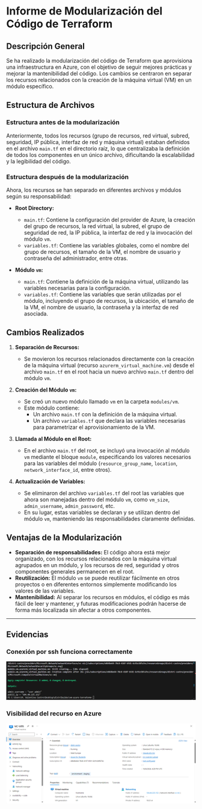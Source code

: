 # Informe de Modularización del Código de Terraform

## Descripción General
Se ha realizado la modularización del código de Terraform que aprovisiona una infraestructura en Azure, con el objetivo de seguir mejores prácticas y mejorar la mantenibilidad del código. Los cambios se centraron en separar los recursos relacionados con la creación de la máquina virtual (VM) en un módulo específico.

## Estructura de Archivos

### Estructura antes de la modularización
Anteriormente, todos los recursos (grupo de recursos, red virtual, subred, seguridad, IP pública, interfaz de red y máquina virtual) estaban definidos en el archivo `main.tf` en el directorio raíz, lo que centralizaba la definición de todos los componentes en un único archivo, dificultando la escalabilidad y la legibilidad del código.

### Estructura después de la modularización
Ahora, los recursos se han separado en diferentes archivos y módulos según su responsabilidad:

- **Root Directory:**
  - `main.tf`: Contiene la configuración del provider de Azure, la creación del grupo de recursos, la red virtual, la subred, el grupo de seguridad de red, la IP pública, la interfaz de red y la invocación del módulo `vm`.
  - `variables.tf`: Contiene las variables globales, como el nombre del grupo de recursos, el tamaño de la VM, el nombre de usuario y contraseña del administrador, entre otras.
  
- **Módulo `vm`:**
  - `main.tf`: Contiene la definición de la máquina virtual, utilizando las variables necesarias para la configuración.
  - `variables.tf`: Contiene las variables que serán utilizadas por el módulo, incluyendo el grupo de recursos, la ubicación, el tamaño de la VM, el nombre de usuario, la contraseña y la interfaz de red asociada.

## Cambios Realizados

1. **Separación de Recursos:**
   - Se movieron los recursos relacionados directamente con la creación de la máquina virtual (recurso `azurerm_virtual_machine.vm`) desde el archivo `main.tf` en el root hacia un nuevo archivo `main.tf` dentro del módulo `vm`.
   
2. **Creación del Módulo `vm`:**
   - Se creó un nuevo módulo llamado `vm` en la carpeta `modules/vm`.
   - Este módulo contiene:
     - Un archivo `main.tf` con la definición de la máquina virtual.
     - Un archivo `variables.tf` que declara las variables necesarias para parametrizar el aprovisionamiento de la VM.

3. **Llamada al Módulo en el Root:**
   - En el archivo `main.tf` del root, se incluyó una invocación al módulo `vm` mediante el bloque `module`, especificando los valores necesarios para las variables del módulo (`resource_group_name`, `location`, `network_interface_id`, entre otros).

4. **Actualización de Variables:**
   - Se eliminaron del archivo `variables.tf` del root las variables que ahora son manejadas dentro del módulo `vm`, como `vm_size`, `admin_username`, `admin_password`, etc.
   - En su lugar, estas variables se declaran y se utilizan dentro del módulo `vm`, manteniendo las responsabilidades claramente definidas.

## Ventajas de la Modularización

- **Separación de responsabilidades:** El código ahora está mejor organizado, con los recursos relacionados con la máquina virtual agrupados en un módulo, y los recursos de red, seguridad y otros componentes generales permanecen en el root.
- **Reutilización:** El módulo `vm` se puede reutilizar fácilmente en otros proyectos o en diferentes entornos simplemente modificando los valores de las variables.
- **Mantenibilidad:** Al separar los recursos en módulos, el código es más fácil de leer y mantener, y futuras modificaciones podrán hacerse de forma más localizada sin afectar a otros componentes.

---

## Evidencias 

### Conexión por ssh funciona correctamente
![](docs/module-connect.png)

### Visibilidad del recurso en Azure
![](docs/module-vmAzure.png)
